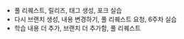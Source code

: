 - 풀 리퀘스트, 릴리즈, 태그 생성, 포크 실습
- 다시 브랜치 생성, 내용 변경하기, 풀 리퀘스트 요청, 6주차 실습
- 학습 내용 더 추가, 브랜치 더 추가함, 풀 리퀘스트
